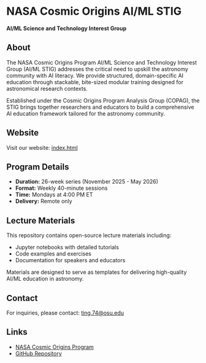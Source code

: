 # NASA Cosmic Origins AI/ML STIG

**AI/ML Science and Technology Interest Group**

## About

The NASA Cosmic Origins Program AI/ML Science and Technology Interest Group (AI/ML STIG) addresses the critical need to upskill the astronomy community with AI literacy. We provide structured, domain-specific AI education through stackable, bite-sized modular training designed for astronomical research contexts.

Established under the Cosmic Origins Program Analysis Group (COPAG), the STIG brings together researchers and educators to build a comprehensive AI education framework tailored for the astronomy community.

## Website

Visit our website: [index.html](index.html)

## Program Details

- **Duration:** 26-week series (November 2025 - May 2026)
- **Format:** Weekly 40-minute sessions
- **Time:** Mondays at 4:00 PM ET
- **Delivery:** Remote only

## Lecture Materials

This repository contains open-source lecture materials including:
- Jupyter notebooks with detailed tutorials
- Code examples and exercises
- Documentation for speakers and educators

Materials are designed to serve as templates for delivering high-quality AI/ML education in astronomy.

## Contact

For inquiries, please contact: ting.74@osu.edu

## Links

- [NASA Cosmic Origins Program](https://cor.gsfc.nasa.gov/)
- [GitHub Repository](https://github.com/tingyuansen/NASA_AI_ML_STIG)
